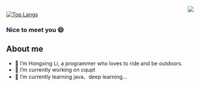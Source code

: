 <img align="right" src="https://github-readme-stats.vercel.app/api?username=lihongxingcqupt&show_icons=true&icon_color=CE1D2D&text_color=718096&bg_color=ffffff&hide_title=true" />

[![Top Langs](https://github-readme-stats.vercel.app/api/top-langs/?username=lihongxingcqupt&hide=javascript,html)](https://github.com/anuraghazra/github-readme-stats)

###  Nice to meet you 😄 




<!-- Here are some ideas to get you started: -->
## About me
- 🤔 I’m Hongxing Li, a programmer who loves to ride and be outdoors.
- 🔭 I’m currently working on cqupt
- 🌱 I’m currently learning java、deep learning...
<!-- - 👯 I’m looking to collaborate on ...
- 🤔 I’m looking for help with ...
- 💬 Ask me about ...
- 📫 How to reach me: ...
- 😄 Pronouns: ...
- ⚡ Fun fact: ... -->
